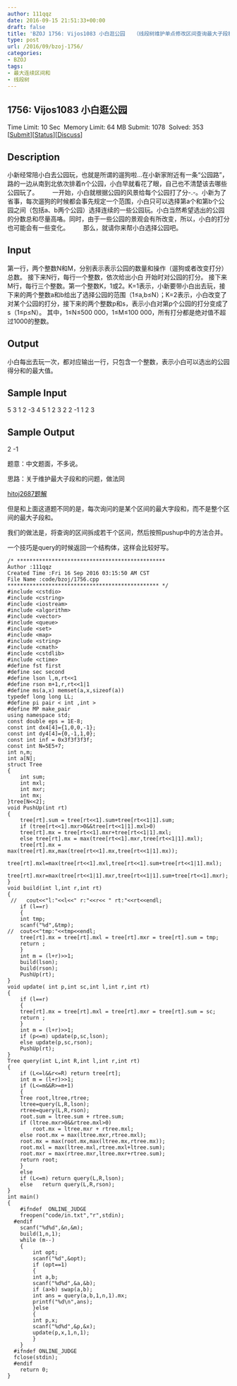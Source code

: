 ```yaml
---
author: 111qqz
date: 2016-09-15 21:51:33+00:00
draft: false
title: 'BZOJ 1756: Vijos1083 小白逛公园　 （线段树维护单点修改区间查询最大子段和）'
type: post
url: /2016/09/bzoj-1756/
categories:
- BZOJ
tags:
- 最大连续区间和
- 线段树
---
```





## 1756: Vijos1083 小白逛公园


Time Limit: 10 Sec  Memory Limit: 64 MB
Submit: 1078  Solved: 353
[[Submit](http://www.lydsy.com/JudgeOnline/submitpage.php?id=1756)][[Status](http://www.lydsy.com/JudgeOnline/problemstatus.php?id=1756)][[Discuss](http://www.lydsy.com/JudgeOnline/bbs.php?id=1756)]


## Description




小新经常陪小白去公园玩，也就是所谓的遛狗啦…在小新家附近有一条“公园路”，路的一边从南到北依次排着n个公园，小白早就看花了眼，自己也不清楚该去哪些公园玩了。 　　一开始，小白就根据公园的风景给每个公园打了分-.-。小新为了省事，每次遛狗的时候都会事先规定一个范围，小白只可以选择第a个和第b个公园之间（包括a、b两个公园）选择连续的一些公园玩。小白当然希望选出的公园的分数总和尽量高咯。同时，由于一些公园的景观会有所改变，所以，小白的打分也可能会有一些变化。 　　那么，就请你来帮小白选择公园吧。




## Input




第一行，两个整数N和M，分别表示表示公园的数量和操作（遛狗或者改变打分）总数。 接下来N行，每行一个整数，依次给出小白 开始时对公园的打分。 接下来M行，每行三个整数。第一个整数K，1或2。K=1表示，小新要带小白出去玩，接下来的两个整数a和b给出了选择公园的范围（1≤a,b≤N）；K=2表示，小白改变了对某个公园的打分，接下来的两个整数p和s，表示小白对第p个公园的打分变成了s（1≤p≤N）。 其中，1≤N≤500 000，1≤M≤100 000，所有打分都是绝对值不超过1000的整数。




## Output




小白每出去玩一次，都对应输出一行，只包含一个整数，表示小白可以选出的公园得分和的最大值。




## Sample Input




5 3
1 2 -3 4 5
1 2 3
2 2 -1
1 2 3





## Sample Output




2
-1








题意：中文题面，不多说。




思路：关于维护最大子段和的问题，做法同


[hitoj2687题解](https://111qqz.com/wordpress/2016/09/hit-oj-2687-candy/)

但是和上面这道题不同的是，每次询问的是某个区间的最大字段和，而不是整个区间的最大子段和。

我们的做法是，将查询的区间拆成若干个区间，然后按照pushup中的方法合并。

一个技巧是query的时候返回一个结构体，这样会比较好写。

    
    /* ***********************************************
    Author :111qqz
    Created Time :Fri 16 Sep 2016 03:15:50 AM CST
    File Name :code/bzoj/1756.cpp
    ************************************************ */
    #include <cstdio>
    #include <cstring>
    #include <iostream>
    #include <algorithm>
    #include <vector>
    #include <queue>
    #include <set>
    #include <map>
    #include <string>
    #include <cmath>
    #include <cstdlib>
    #include <ctime>
    #define fst first
    #define sec second
    #define lson l,m,rt<<1
    #define rson m+1,r,rt<<1|1
    #define ms(a,x) memset(a,x,sizeof(a))
    typedef long long LL;
    #define pi pair < int ,int >
    #define MP make_pair
    using namespace std;
    const double eps = 1E-8;
    const int dx4[4]={1,0,0,-1};
    const int dy4[4]={0,-1,1,0};
    const int inf = 0x3f3f3f3f;
    const int N=5E5+7;
    int n,m;
    int a[N];
    struct Tree
    {
        int sum;
        int mxl;
        int mxr;
        int mx;
    }tree[N<<2];
    void PushUp(int rt)
    {
        tree[rt].sum = tree[rt<<1].sum+tree[rt<<1|1].sum;
        if (tree[rt<<1].mxr>0&&tree[rt<<1|1].mxl>0)
    	tree[rt].mx = tree[rt<<1].mxr+tree[rt<<1|1].mxl;
        else tree[rt].mx = max(tree[rt<<1].mxr,tree[rt<<1|1].mxl);
        tree[rt].mx = max(tree[rt].mx,max(tree[rt<<1].mx,tree[rt<<1|1].mx));
        tree[rt].mxl=max(tree[rt<<1].mxl,tree[rt<<1].sum+tree[rt<<1|1].mxl);
        tree[rt].mxr=max(tree[rt<<1|1].mxr,tree[rt<<1|1].sum+tree[rt<<1].mxr);
    }
    void build(int l,int r,int rt)
    {
     //   cout<<"l:"<<l<<" r:"<<r<< " rt:"<<rt<<endl;
        if (l==r)
        {
    	int tmp;
    	scanf("%d",&tmp);
    //	cout<<"tmp:"<<tmp<<endl;
    	tree[rt].mx = tree[rt].mxl = tree[rt].mxr = tree[rt].sum = tmp;
    	return ;
        }
        int m = (l+r)>>1;
        build(lson);
        build(rson);
        PushUp(rt);
    }
    void update( int p,int sc,int l,int r,int rt)
    {
        if (l==r)
        {
    	tree[rt].mx = tree[rt].mxl = tree[rt].mxr = tree[rt].sum = sc;
    	return ;
        }
        int m = (l+r)>>1;
        if (p<=m) update(p,sc,lson);
        else update(p,sc,rson);
        PushUp(rt);
    }
    Tree query(int L,int R,int l,int r,int rt)
    {
        if (L<=l&&r<=R) return tree[rt];
        int m = (l+r)>>1;
        if (L<=m&&R>=m+1)
        {
    	Tree root,ltree,rtree;
    	ltree=query(L,R,lson);
    	rtree=query(L,R,rson);
    	root.sum = ltree.sum + rtree.sum;
    	if (ltree.mxr>0&&rtree.mxl>0)
    	    root.mx = ltree.mxr + rtree.mxl;
    	else root.mx = max(ltree.mxr,rtree.mxl);
    	root.mx = max(root.mx,max(ltree.mx,rtree.mx));
    	root.mxl = max(ltree.mxl,rtree.mxl+ltree.sum);
    	root.mxr = max(rtree.mxr,ltree.mxr+rtree.sum);
    	return root;
        }
        else
        if (L<=m) return query(L,R,lson);
        else   return query(L,R,rson);
    }
    int main()
    {
    	#ifndef  ONLINE_JUDGE 
    	freopen("code/in.txt","r",stdin);
      #endif
    	scanf("%d%d",&n,&m);
    	build(1,n,1);
    	while (m--)
    	{
    	    int opt;
    	    scanf("%d",&opt);
    	    if (opt==1)
    	    {
    		int a,b;
    		scanf("%d%d",&a,&b);
    		if (a>b) swap(a,b);
    		int ans = query(a,b,1,n,1).mx;
    		printf("%d\n",ans);
    	    }else
    	    {
    		int p,x;
    		scanf("%d%d",&p,&x);
    		update(p,x,1,n,1);
    	    }
    	}
      #ifndef ONLINE_JUDGE  
      fclose(stdin);
      #endif
        return 0;
    }
    



